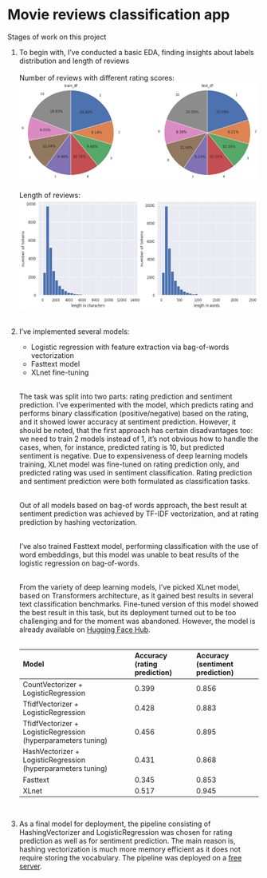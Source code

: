  # Movie reviews classification app
Stages of work on this project

1) To begin with, I’ve conducted a basic EDA, finding insights about labels distribution and length of reviews<br/><br/>
Number of reviews with different rating scores:
![img.png](img_1.png)<br/><br/>
 Length of reviews:<br/>
![img.png](img_2.png)<br/><br/>
2) I’ve implemented several models:
    * Logistic regression with feature extraction via bag-of-words vectorization
    * Fasttext model
    * XLnet fine-tuning<br/><br/>

    The task was split into two parts: rating prediction and sentiment prediction. 
I’ve experimented with the model, which predicts rating and performs binary classification (positive/negative) based on the rating, 
and it showed lower accuracy at sentiment prediction. 
However, it should be noted, that the first approach has certain disadvantages too: 
we need to train 2 models instead of 1, it’s not obvious how to handle the cases, when, for instance, 
predicted rating is 10, but predicted sentiment is negative.
Due to expensiveness of deep learning models training, 
XLnet model was fine-tuned on rating prediction only, and predicted rating was used in sentiment classification. 
Rating prediction and sentiment prediction were both formulated as classification tasks.<br/><br/>

    Out of all models based on bag-of words approach, 
the best result at sentiment prediction was achieved by TF-IDF vectorization, 
and at rating prediction by hashing vectorization.<br/><br/>

    I’ve also trained Fasttext model, performing classification with the use of word embeddings, 
but this model was unable to beat results of the logistic regression on bag-of-words.<br/><br/>

    From the variety of deep learning models, I’ve picked XLnet model, based on Transformers architecture,
as it gained best results in several text classification benchmarks.
Fine-tuned version of this model showed the best result in this task,
but its deployment turned out to be too challenging and for the moment was abandoned.
However, the model is already available on [Hugging Face Hub](https://huggingface.co/pa-shk/movie-review-classifier). <br/><br/>
    
    | Model                                                         | Accuracy (rating prediction) | Accuracy (sentiment prediction) |
    |---------------------------------------------------------------|------------------------------|---------------------------------|
    | CountVectorizer + LogisticRegression                          | 0.399	                       | 0.856                           |
    | TfidfVectorizer + LogisticRegression                          | 0.428                        | 	0.883                          |
    | TfidfVectorizer + LogisticRegression (hyperparameters tuning) | 0.456                        | 0.895                           |
    | HashVectorizer + LogisticRegression (hyperparameters tuning)  | 0.431	                       | 0.868                           |
    | Fasttext                                                      | 0.345                        | 0.853                           |
    | XLnet                                                         | 0.517                        | 0.945                           |
    <br/>
3) As a final model for deployment, the pipeline consisting of HashingVectorizer and LogisticRegression was chosen
for rating prediction as well as for sentiment prediction. 
The main reason is, hashing vectorization is much more memory efficient as it does not require storing the vocabulary. 
The pipeline was deployed on a [free server](https://moviereviewclassifier-pvlshknv.b4a.run).
